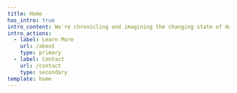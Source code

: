 ```yaml
---
title: Home
has_intro: true
intro_content: We're chronicling and imagining the changing state of Hawaii.
intro_actions:
  - label: Learn More
    url: /about
    type: primary
  - label: Contact
    url: /contact
    type: secondary
template: home
---
```


